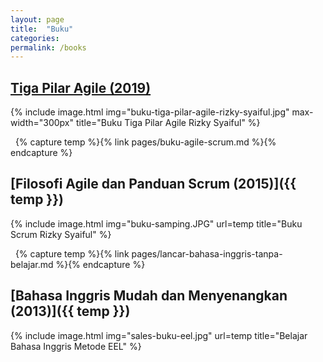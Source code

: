 ```yaml
---
layout: page
title:  "Buku"
categories:
permalink: /books
---
```


## [Tiga Pilar Agile (2019)](https://3pillarsofagile.github.io/)
{% include image.html
          img="buku-tiga-pilar-agile-rizky-syaiful.jpg"
          max-width="300px"
          title="Buku Tiga Pilar Agile Rizky Syaiful"
          %}

&nbsp;
{% capture temp %}{% link pages/buku-agile-scrum.md %}{% endcapture %}
## [Filosofi Agile dan Panduan Scrum (2015)]({{ temp }})

{% include image.html
          img="buku-samping.JPG"
          url=temp
          title="Buku Scrum Rizky Syaiful"
          %}

&nbsp;
{% capture temp %}{% link pages/lancar-bahasa-inggris-tanpa-belajar.md %}{% endcapture %}
## [Bahasa Inggris Mudah dan Menyenangkan (2013)]({{ temp }})

{% include image.html
            img="sales-buku-eel.jpg"
            url=temp
            title="Belajar Bahasa Inggris Metode EEL"
            %}
